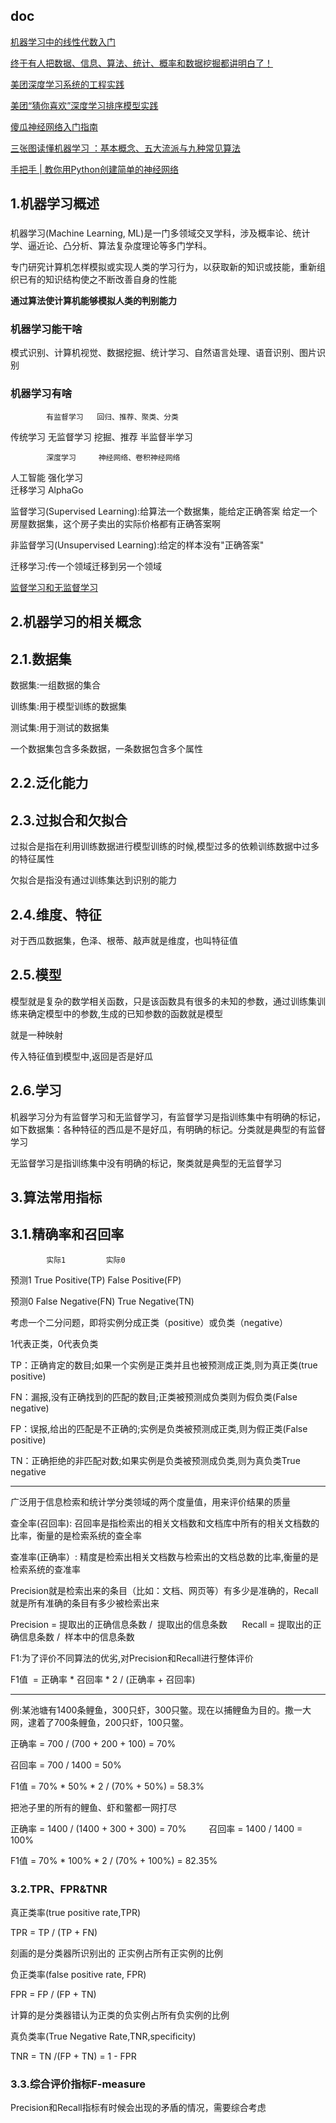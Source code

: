 
## doc

[机器学习中的线性代数入门](https://mp.weixin.qq.com/s/5qEiK8Fo3N8n7en5jT10xg)

[终于有人把数据、信息、算法、统计、概率和数据挖掘都讲明白了！](https://mp.weixin.qq.com/s/mV6NLOl_uZK3-9HcdSOlAg)

[美团深度学习系统的工程实践](https://tech.meituan.com/dl_system_in_nlu_and_speech.html)

[美团“猜你喜欢”深度学习排序模型实践](https://tech.meituan.com/recommend_dnn.html)

[傻瓜神经网络入门指南](https://mp.weixin.qq.com/s/uirshVAKzdo0f0v_FwSDhg)

[三张图读懂机器学习 ：基本概念、五大流派与九种常见算法](https://mp.weixin.qq.com/s/1Q5cQBHiGFHLCEzBXPsQ_A)

[手把手 | 教你用Python创建简单的神经网络](https://mp.weixin.qq.com/s/LnUfDoIvgfpQoK_AqE6Gzw)

## 1.机器学习概述
### 
机器学习(Machine Learning, ML)是一门多领域交叉学科，涉及概率论、统计学、逼近论、凸分析、算法复杂度理论等多门学科。

专门研究计算机怎样模拟或实现人类的学习行为，以获取新的知识或技能，重新组织已有的知识结构使之不断改善自身的性能

**通过算法使计算机能够模拟人类的判别能力**

### 机器学习能干啥

模式识别、计算机视觉、数据挖掘、统计学习、自然语言处理、语音识别、图片识别

### 机器学习有啥
            有监督学习   回归、推荐、聚类、分类
传统学习     无监督学习   挖掘、推荐
            半监督半学习
            
            深度学习     神经网络、卷积神经网络
人工智能     强化学习     
            迁移学习    AlphaGo
            

监督学习(Supervised Learning):给算法一个数据集，能给定正确答案
    给定一个房屋数据集，这个房子卖出的实际价格都有正确答案啊
    
非监督学习(Unsupervised Learning):给定的样本没有"正确答案"   

迁移学习:传一个领域迁移到另一个领域

[监督学习和无监督学习](https://blog.csdn.net/zzh1301051836/article/details/79078808)

## 2.机器学习的相关概念

## 2.1.数据集

数据集:一组数据的集合

训练集:用于模型训练的数据集

测试集:用于测试的数据集

一个数据集包含多条数据，一条数据包含多个属性

## 2.2.泛化能力

## 2.3.过拟合和欠拟合

过拟合是指在利用训练数据进行模型训练的时候,模型过多的依赖训练数据中过多的特征属性

欠拟合是指没有通过训练集达到识别的能力

## 2.4.维度、特征
   对于西瓜数据集，色泽、根蒂、敲声就是维度，也叫特征值
   
## 2.5.模型
   模型就是复杂的数学相关函数，只是该函数具有很多的未知的参数，通过训练集训练来确定模型中的参数,生成的已知参数的函数就是模型
   
   就是一种映射
   
   传入特征值到模型中,返回是否是好瓜
   
## 2.6.学习      
    
   机器学习分为有监督学习和无监督学习，有监督学习是指训练集中有明确的标记，如下数据集：各种特征的西瓜是不是好瓜，有明确的标记。分类就是典型的有监督学习
   
   无监督学习是指训练集中没有明确的标记，聚类就是典型的无监督学习
   
## 3.算法常用指标   

## 3.1.精确率和召回率

	        实际1	        实际0

预测1	True Positive(TP)	False Positive(FP)

预测0	False Negative(FN)	True Negative(TN)

考虑一个二分问题，即将实例分成正类（positive）或负类（negative）

1代表正类，0代表负类

TP：正确肯定的数目;如果一个实例是正类并且也被预测成正类,则为真正类(true positive)

FN：漏报,没有正确找到的匹配的数目;正类被预测成负类则为假负类(False negative)

FP：误报,给出的匹配是不正确的;实例是负类被预测成正类,则为假正类(False positive)

TN：正确拒绝的非匹配对数;如果实例是负类被预测成负类,则为真负类True negative

---------------
广泛用于信息检索和统计学分类领域的两个度量值，用来评价结果的质量

查全率(召回率):
    召回率是指检索出的相关文档数和文档库中所有的相关文档数的比率，衡量的是检索系统的查全率

查准率(正确率）:
    精度是检索出相关文档数与检索出的文档总数的比率,衡量的是检索系统的查准率
    
Precision就是检索出来的条目（比如：文档、网页等）有多少是准确的，Recall就是所有准确的条目有多少被检索出来

Precision = 提取出的正确信息条数 /  提取出的信息条数 
    
Recall = 提取出的正确信息条数 /  样本中的信息条数    

F1:为了评价不同算法的优劣,对Precision和Recall进行整体评价

F1值  = 正确率 * 召回率 * 2 / (正确率 + 召回率)    

-----------------
例:某池塘有1400条鲤鱼，300只虾，300只鳖。现在以捕鲤鱼为目的。撒一大网，逮着了700条鲤鱼，200只虾，100只鳖。

正确率 = 700 / (700 + 200 + 100) = 70%

召回率 = 700 / 1400 = 50%

F1值 = 70% * 50% * 2 / (70% + 50%) = 58.3%

把池子里的所有的鲤鱼、虾和鳖都一网打尽

正确率 = 1400 / (1400 + 300 + 300) = 70%
　　
召回率 = 1400 / 1400 = 100%

F1值 = 70% * 100% * 2 / (70% + 100%) = 82.35%

### 3.2.TPR、FPR&TNR

真正类率(true positive rate,TPR)
   
   TPR = TP / (TP + FN)
    
   刻画的是分类器所识别出的 正实例占所有正实例的比例
    
负正类率(false positive rate, FPR)
    
   FPR = FP / (FP + TN)
  
   计算的是分类器错认为正类的负实例占所有负实例的比例

真负类率(True Negative Rate,TNR,specificity)
    
   TNR = TN /(FP + TN) = 1 - FPR
   
### 3.3.综合评价指标F-measure   
   Precision和Recall指标有时候会出现的矛盾的情况，需要综合考虑
    
